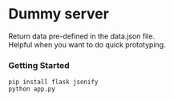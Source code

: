 # Dummy server 

Return data pre-defined in the data.json file.  
Helpful when you want to do quick prototyping.

### Getting Started
```
pip install flask jsonify
python app.py
```
